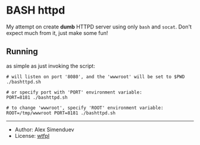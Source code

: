 # BASH httpd

My attempt on create **dumb** HTTPD server using only `bash` and `socat`.
Don't expect much from it, just make some fun!

## Running

as simple as just invoking the script:

```shell
# will listen on port '8080', and the 'wwwroot' will be set to $PWD
./bashttpd.sh

# or specify port with 'PORT' environment variable:
PORT=8181 ./bashttpd.sh

# to change 'wwwroot', specify 'ROOT' environment variable:
ROOT=/tmp/wwwroot PORT=8181 ./bashttpd.sh
```

---

- Author: Alex Simenduev
- License: [wtfpl](http://www.wtfpl.net/txt/copying/)
